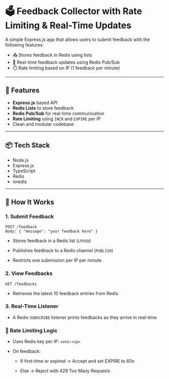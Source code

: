 # 🗳️ Feedback Collector with Rate Limiting & Real-Time Updates

A simple Express.js app that allows users to submit feedback with the following features:

- 📤 Stores feedback in Redis using lists
- 🔄 Real-time feedback updates using Redis Pub/Sub
- ⏱️ Rate limiting based on IP (1 feedback per minute)

---

## 🚀 Features

- **Express.js** based API
- **Redis Lists** to store feedback
- **Redis Pub/Sub** for real-time communication
- **Rate Limiting** using `INCR` and `EXPIRE` per IP
- Clean and modular codebase

---

## 📦 Tech Stack

- Node.js
- Express.js
- TypeScript
- Redis
- ioredis

---

## 🧠 How It Works

### 1. Submit Feedback

```http
POST /feedback
Body: { "message": "your feedback here" }
```

- Stores feedback in a Redis list (`LPUSH`)

- Publishes feedback to a Redis channel (`PUBLISH`)

- Restricts one submission per IP per minute

### 2. View Feedbacks
```
GET /feedbacks
```

- Retrieves the latest 10 feedback entries from Redis

### 3. Real-Time Listener
- A Redis `SUBSCRIBE` listener prints feedbacks as they arrive in real-time

### 🚦 Rate Limiting Logic
- Uses Redis key per IP: `vote:<ip>`

- On feedback:

    - If first-time or expired → Accept and set EXPIRE to 60s

    - Else → Reject with 429 Too Many Requests

